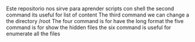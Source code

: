 Este repositorio nos sirve para aprender scripts con shell
the second command its useful for list of content 
The third command we can change a the directory /root
The four command is for have the long format 
the five command is for show the hidden files
the six command is useful for enumerate all the files
